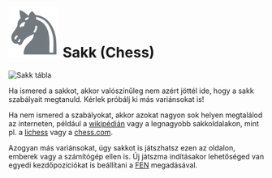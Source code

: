# ![Sakk ikon](https://github.com/gbtami/pychess-variants/blob/master/static/icons/chess.svg) Sakk (Chess)

![Sakk tábla](https://github.com/gbtami/pychess-variants/blob/master/static/images/CVariantsGuide/Chess.png?raw=true)

Ha ismered a sakkot, akkor valószínűleg nem azért jöttél ide, hogy a sakk szabályait megtanuld. Kérlek próbálj ki más variánsokat is!

Ha nem ismered a szabályokat, akkor azokat nagyon sok helyen megtalálod az interneten, például a [wikipédián](https://hu.wikipedia.org/wiki/Sakk) vagy a legnagyobb sakkoldalakon, mint pl. a [lichess](https://lichess.org) vagy a [chess.com](https://chess.com).

Azogyan más variánsokat, úgy sakkot is játszhatsz ezen az oldalon, emberek vagy a számítógép ellen is. Új játszma indításakor lehetőséged van egyedi kezdőpozíciókat is beállítani a [FEN](https://en.wikipedia.org/wiki/Forsyth%E2%80%93Edwards_Notation) megadásával.
